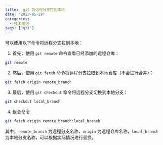 ```yaml
---
title:  git 将远程分支拉到本地
date: "2023-05-29"
categories:
  - 技术笔记
tags: ["git"]
---
```


可以使用以下命令将远程分支拉到本地：

1. 首先，使用 `git remote` 命令查看已经添加的远程仓库：

```bash
git remote
```

2. 然后，使用 `git fetch` 命令将远程分支拉取到本地仓库（不会进行合并）：

```bash
git fetch origin remote_branch
```

3. 最后，使用 `git checkout` 命令将远程分支切换到本地分支：

```bash
git checkout local_branch
```

4. 组合命令


```bash
git fetch origin remote_branch:local_branch
```

其中，`remote_branch` 为远程分支名称，`origin` 为远程仓库名称，`local_branch` 为本地分支名称，可以根据实际情况进行替换。